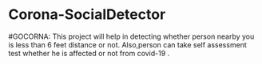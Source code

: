 # Corona-SocialDetector
#GOCORNA: This project will help in detecting whether person nearby you is less than 6 feet distance or not. Also,person can take self assessment test whether he is affected or not  from covid-19 .
